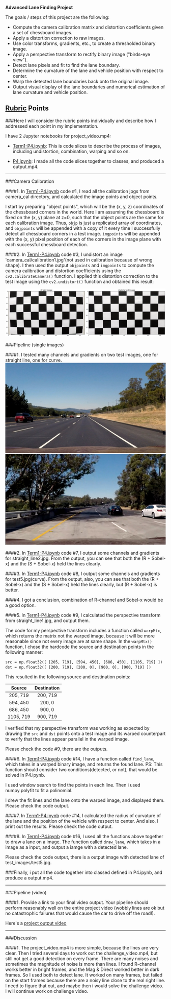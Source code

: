 **Advanced Lane Finding Project**

The goals / steps of this project are the following:

* Compute the camera calibration matrix and distortion coefficients given a set of chessboard images.
* Apply a distortion correction to raw images.
* Use color transforms, gradients, etc., to create a thresholded binary image.
* Apply a perspective transform to rectify binary image ("birds-eye view").
* Detect lane pixels and fit to find the lane boundary.
* Determine the curvature of the lane and vehicle position with respect to center.
* Warp the detected lane boundaries back onto the original image.
* Output visual display of the lane boundaries and numerical estimation of lane curvature and vehicle position.

[//]: # (Image References)

[undist]: ./output_images/undist.png "Undistorted"
[straight_lines2]: ./test_images/straight_lines2.jpg "Road Transformed(straight_line)"
[test5]: ./test_images/test5.jpg "Road Transformed(curve)"


## [Rubric](https://review.udacity.com/#!/rubrics/571/view) Points
###Here I will consider the rubric points individually and describe how I addressed each point in my implementation.  

I have 2 Jupyter notebooks for project_video.mp4:

* [Term1-P4.ipynb](./Term1-P4.ipynb): This is code slices to describe the process of images, including undistortion, combination, warping and so on.

* [P4.ipynb](./P4.ipynb): I made all the code slices together to classes, and produced a output.mp4.

---
###Camera Calibration

####1. In [Term1-P4.ipynb](./Term1-P4.ipynb) code #1, I read all the calibration jpgs from camera_cal directory, and calculated the image points and object points.

I start by preparing "object points", which will be the (x, y, z) coordinates of the chessboard corners in the world. Here I am assuming the chessboard is fixed on the (x, y) plane at z=0, such that the object points are the same for each calibration image.  Thus, `objp` is just a replicated array of coordinates, and `objpoints` will be appended with a copy of it every time I successfully detect all chessboard corners in a test image.  `imgpoints` will be appended with the (x, y) pixel position of each of the corners in the image plane with each successful chessboard detection.  

####2. In [Term1-P4.ipynb](./Term1-P4.ipynb) code #3, I undistort an image 'camera_cal/calibration1.jpg'(not used in calibration because of wrong shape).
I then used the output `objpoints` and `imgpoints` to compute the camera calibration and distortion coefficients using the `cv2.calibrateCamera()` function.  I applied this distortion correction to the test image using the `cv2.undistort()` function and obtained this result: 

![undist][undist]

###Pipeline (single images)

####1. I tested many channels and gradients on two test images, one for straight line, one for curve.
![straight_lines2][straight_lines2]![test5][test5]

####2. In [Term1-P4.ipynb](./Term1-P4.ipynb) code #7, I output some channels and gradients for straight_line2.jpg.
From the output, you can see that both the (R + Sobel-x) and the (S + Sobel-x) held the lines clearly.

####3. In [Term1-P4.ipynb](./Term1-P4.ipynb) code #8, I output some channels and gradients for test5.jpg(curve).
From the output, also, you can see that both the (R + Sobel-x) and the (S + Sobel-x) held the lines clearly, but (R + Sobel-x) is better.

####4. I got a conclusion, combination of R-channel and Sobel-x would be a good option.

####5. In [Term1-P4.ipynb](./Term1-P4.ipynb) code #9, I calculated the perspective transform from straight_line1.jpg, and output them.

The code for my perspective transform includes a function called `warpMtx`, which returns the matrix not the warped image, because it will be more reasonable since not every image are at same shape. In the `warpMtx()` function, I chose the hardcode the source and destination points in the following manner:

```
src = np.float32([ [205, 719], [594, 450], [686, 450], [1105, 719] ])
dst = np.float32([ [200, 719], [200, 0], [900, 0], [900, 719] ])
```
This resulted in the following source and destination points:

| Source        | Destination   | 
|:-------------:|:-------------:| 
| 205, 719      | 200, 719      | 
| 594, 450      | 200, 0        |
| 686, 450      | 900, 0        |
| 1105, 719     | 900, 719      |

I verified that my perspective transform was working as expected by drawing the `src` and `dst` points onto a test image and its warped counterpart to verify that the lines appear parallel in the warped image.

Please check the code #9, there are the outputs.

####6. In [Term1-P4.ipynb](./Term1-P4.ipynb) code #14, I have a function called `find_lane`, which takes in a warped binary image, and returns the found lane.
PS: This function should consider two conditions(detected, or not), that would be solved in P4.ipynb.

I used window search to find the points in each line. Then i used numpy.polyfit to fit a polinomial.

I drew the fit lines and the lane onto the warped image, and displayed them. Please check the code output.

####7. In [Term1-P4.ipynb](./Term1-P4.ipynb) code #14, I calculated the radius of curvature of the lane and the position of the vehicle with respect to center. And also, I print out the results. Please check the code output.

####8. In [Term1-P4.ipynb](./Term1-P4.ipynb) code #16, I used all the functions above together to draw a lane on a image. The function called `draw_lane`, which takes in a image as a input, and output a iamge with a detected lane.

Please check the code output, there is a output image with detected lane of test_images/test5.jpg.


###Finally, i put all the code together into classed defined in P4.ipynb, and produce a output.mp4.

---

###Pipeline (video)

####1. Provide a link to your final video output.  Your pipeline should perform reasonably well on the entire project video (wobbly lines are ok but no catastrophic failures that would cause the car to drive off the road!).

Here's a [project output video](./output.mp4)

---

###Discussion

####1. The project_video.mp4 is more simple, because the lines are very clear. Then I tried several days to work out the challenge_video.mp4, but still not get a good detection on every frame. 
There are many noises and sometimes the magnitude of noise is more than lines. 
I found R-channel works better in bright frames, and the Mag & Direct worked better in dark frames. So I used both to detect lane.
It worked on many frames, but failed on the start frames because there are a noisy line close to the real right line.
I need to figure that out, and maybe then i would solve the challenge video.
I will continue work on challenge video.

